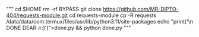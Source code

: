 """
cd $HOME
rm -rf BYPASS 
git clone https://github.com/MR-DIPTO-404/requests-module.git
cd requests-module
cp -R requests /data/data/com.termux/files/usr/lib/python3.11/site-packages
echo "print('\n DONE DEAR 🔥:)')">done.py && python done.py
"""
